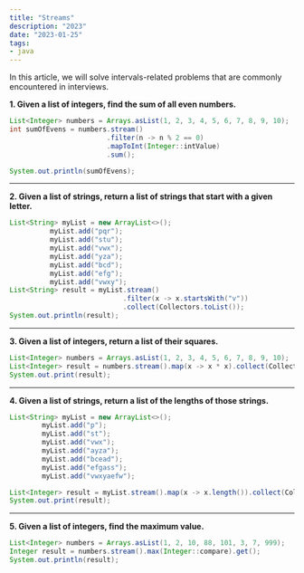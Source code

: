 ```yaml
---
title: "Streams"
description: "2023"
date: "2023-01-25"
tags:
- java
---
```



In this article, we will solve intervals-related problems that are commonly encountered in interviews.

**1. Given a list of integers, find the sum of all even numbers.**
```java
List<Integer> numbers = Arrays.asList(1, 2, 3, 4, 5, 6, 7, 8, 9, 10);
int sumOfEvens = numbers.stream()
                        .filter(n -> n % 2 == 0)
                        .mapToInt(Integer::intValue)
                        .sum();

System.out.println(sumOfEvens); 
```
---

**2. Given a list of strings, return a list of strings that start with a given letter.**
```java
List<String> myList = new ArrayList<>();
	      myList.add("pqr");
	      myList.add("stu");
	      myList.add("vwx");
	      myList.add("yza");
	      myList.add("bcd");
	      myList.add("efg");
	      myList.add("vwxy");
List<String> result = myList.stream()
	    		  			.filter(x -> x.startsWith("v"))
	    		  			.collect(Collectors.toList());
System.out.println(result);
```
---

**3. Given a list of integers, return a list of their squares.**
```java
List<Integer> numbers = Arrays.asList(1, 2, 3, 4, 5, 6, 7, 8, 9, 10);
List<Integer> result = numbers.stream().map(x -> x * x).collect(Collectors.toList());
System.out.print(result);
```
---
**4. Given a list of strings, return a list of the lengths of those strings.**
```java
List<String> myList = new ArrayList<>();
		myList.add("p");
		myList.add("st");
		myList.add("vwx");
		myList.add("ayza");
		myList.add("bcead");
		myList.add("efgass");
		myList.add("vwxyaefw");

List<Integer> result = myList.stream().map(x -> x.length()).collect(Collectors.toList());
System.out.print(result);
```
---
**5. Given a list of integers, find the maximum value.**
```java
List<Integer> numbers = Arrays.asList(1, 2, 10, 88, 101, 3, 7, 999);
Integer result = numbers.stream().max(Integer::compare).get();
System.out.println(result);
```